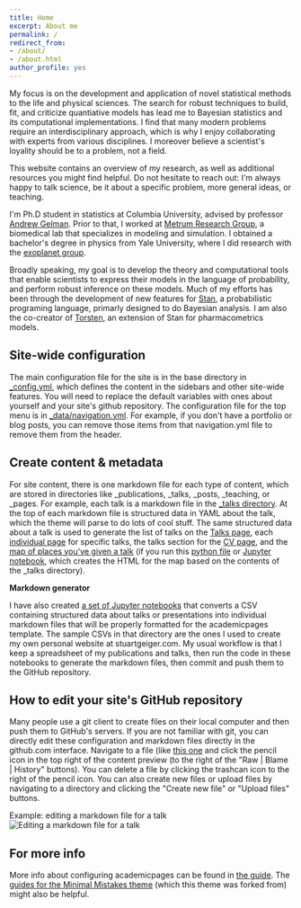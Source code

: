 ```yaml
---
title: Home
excerpt: About me
permalink: /
redirect_from:
- /about/
- /about.html
author_profile: yes
---
```


My focus is on the development and application of novel statistical methods
to the life and physical sciences.
The search for robust techniques to build, fit, and criticize quantiative models
has lead me to Bayesian statistics and its computational implementations.
I find that many modern problems require an interdisciplinary approach,
which is why I enjoy collaborating with experts from various disciplines.
I moreover believe a scientist's loyality should be to a problem, not a field.

This website contains an overview of my research, as well as additional resources
you might find helpful. Do not hesitate to reach out: I'm always happy to talk
science, be it about a specific problem, more general ideas, or teaching.


I'm Ph.D student in statistics at Columbia University,
advised by professor [Andrew Gelman](http://www.stat.columbia.edu/~gelman/).
Prior to that, I worked at [Metrum Research Group](https://metrumrg.com/),
a biomedical lab that specializes in modeling and simulation.
I obtained a bachelor's degree in physics from Yale University,
where I did research with the [exoplanet group](http://exoplanets.astro.yale.edu/).

Broadly speaking, my goal is to develop the theory and computational tools
that enable scientists to express their models in the language of probability,
and perform robust inference on these models.
Much of my efforts has been through the development of new features for
[Stan](mc-stan.org), a probabilistic programing language, primarly designed to do
Bayesian analysis.
I am also the co-creator of [Torsten](https://github.com/metrumresearchgroup/Torsten),
an extension of Stan for pharmacometrics models.





Site-wide configuration
------
The main configuration file for the site is in the base directory in [_config.yml](https://github.com/academicpages/academicpages.github.io/blob/master/_config.yml), which defines the content in the sidebars and other site-wide features. You will need to replace the default variables with ones about yourself and your site's github repository. The configuration file for the top menu is in [_data/navigation.yml](https://github.com/academicpages/academicpages.github.io/blob/master/_data/navigation.yml). For example, if you don't have a portfolio or blog posts, you can remove those items from that navigation.yml file to remove them from the header. 

Create content & metadata
------
For site content, there is one markdown file for each type of content, which are stored in directories like _publications, _talks, _posts, _teaching, or _pages. For example, each talk is a markdown file in the [_talks directory](https://github.com/academicpages/academicpages.github.io/tree/master/_talks). At the top of each markdown file is structured data in YAML about the talk, which the theme will parse to do lots of cool stuff. The same structured data about a talk is used to generate the list of talks on the [Talks page](https://academicpages.github.io/talks), each [individual page](https://academicpages.github.io/talks/2012-03-01-talk-1) for specific talks, the talks section for the [CV page](https://academicpages.github.io/cv), and the [map of places you've given a talk](https://academicpages.github.io/talkmap.html) (if you run this [python file](https://github.com/academicpages/academicpages.github.io/blob/master/talkmap.py) or [Jupyter notebook](https://github.com/academicpages/academicpages.github.io/blob/master/talkmap.ipynb), which creates the HTML for the map based on the contents of the _talks directory).

**Markdown generator**

I have also created [a set of Jupyter notebooks](https://github.com/academicpages/academicpages.github.io/tree/master/markdown_generator
) that converts a CSV containing structured data about talks or presentations into individual markdown files that will be properly formatted for the academicpages template. The sample CSVs in that directory are the ones I used to create my own personal website at stuartgeiger.com. My usual workflow is that I keep a spreadsheet of my publications and talks, then run the code in these notebooks to generate the markdown files, then commit and push them to the GitHub repository.

How to edit your site's GitHub repository
------
Many people use a git client to create files on their local computer and then push them to GitHub's servers. If you are not familiar with git, you can directly edit these configuration and markdown files directly in the github.com interface. Navigate to a file (like [this one](https://github.com/academicpages/academicpages.github.io/blob/master/_talks/2012-03-01-talk-1.md) and click the pencil icon in the top right of the content preview (to the right of the "Raw | Blame | History" buttons). You can delete a file by clicking the trashcan icon to the right of the pencil icon. You can also create new files or upload files by navigating to a directory and clicking the "Create new file" or "Upload files" buttons. 

Example: editing a markdown file for a talk
![Editing a markdown file for a talk](../images/editing-talk.png)

For more info
------
More info about configuring academicpages can be found in [the guide](https://academicpages.github.io/markdown/). The [guides for the Minimal Mistakes theme](https://mmistakes.github.io/minimal-mistakes/docs/configuration/) (which this theme was forked from) might also be helpful.
